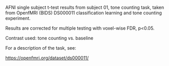 AFNI single subject t-test results from subject 01, tone counting task, taken from OpenfMRI (BIDS) DS000011 classification learning and tone counting experiment. 

Results are corrected for multiple testing with voxel-wise FDR, p<0.05. 

Contrast used:
tone counting vs. baseline


For a description of the task, see:

https://openfmri.org/dataset/ds000011/


